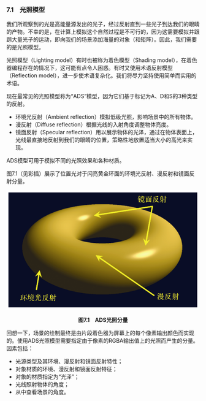 ### 7.1　光照模型

我们所观察到的光是高能量源发出的光子，经过反射直到一些光子到达我们的眼睛的产物。不幸的是，在计算上模拟这个自然过程是不可行的，因为这需要模拟并跟踪大量光子的运动，即向我们的场景添加海量的对象（和矩阵）。因此，我们需要的是光照模型。

光照模型（Lighting model）有时也被称为着色模型（Shading model），在着色器编程存在的情况下，这可能有点令人困惑。有时又使用术语反射模型（Reflection model），进一步使术语复杂化。我们将尽力坚持使用简单而实用的术语。

现在最常见的光照模型称为“ADS”模型，因为它们基于标记为A、D和S的3种类型的反射。

+ 环境光反射（Ambient reflection）模拟低级光照，影响场景中的所有物体。
+ 漫反射（Diffuse reflection）根据光线的入射角度调整物体亮度。
+ 镜面反射（Specular reflection）用以展示物体的光泽，通过在物体表面上，光线最直接地反射到我们的眼睛的位置，策略性地放置适当大小的高光来实现。

ADS模型可用于模拟不同的光照效果和各种材质。

图7.1（见彩插）展示了位置光对于闪亮黄金环面的环境光反射、漫反射和镜面反射分量。

![159.png](../images/159.png)
<center class="my_markdown"><b class="my_markdown">图7.1　ADS光照分量</b></center>

回想一下，场景的绘制最终是由片段着色器为屏幕上的每个像素输出颜色而实现的。使用ADS光照模型需要指定由于像素的RGBA输出值上的光照而产生的分量。因素包括：

+ 光源类型及其环境、漫反射和镜面反射特性；
+ 对象材质的环境、漫反射和镜面反射特征；
+ 对象的材质指定为“光泽”；
+ 光线照射物体的角度；
+ 从中查看场景的角度。

